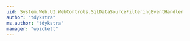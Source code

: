 ```yaml
---
uid: System.Web.UI.WebControls.SqlDataSourceFilteringEventHandler
author: "tdykstra"
ms.author: "tdykstra"
manager: "wpickett"
---
```

